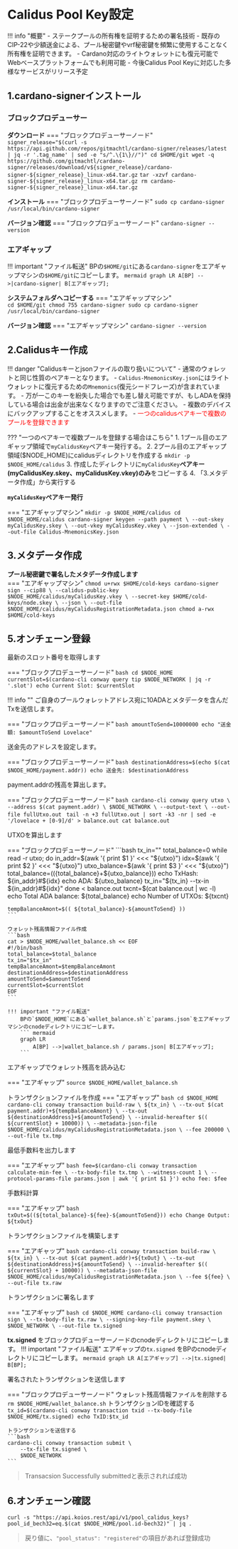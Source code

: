 # **Calidus Pool Key設定**

!!! info "概要"
    - ステークプールの所有権を証明するための署名技術
    - 既存のCIP-22や少額送金による、プール秘密鍵やvrf秘密鍵を頻繁に使用することなく所有権を証明できます。
    - Cardano対応のライトウォレットにも復元可能でWebベースプラットフォームでも利用可能
    - 今後Calidus Pool Keyに対応した多様なサービスがリリース予定


## **1.cardano-signerインストール**

### **ブロックプロデューサー**

**ダウンロード**
=== "ブロックプロデューサーノード"  
    ```
    signer_release="$(curl -s https://api.github.com/repos/gitmachtl/cardano-signer/releases/latest | jq -r '.tag_name' | sed -e "s/^.\{1\}//")"
    cd $HOME/git
    wget -q https://github.com/gitmachtl/cardano-signer/releases/download/v${signer_release}/cardano-signer-${signer_release}_linux-x64.tar.gz
    ```
    ```
    tar -xzvf cardano-signer-${signer_release}_linux-x64.tar.gz
    rm cardano-signer-${signer_release}_linux-x64.tar.gz
    ```

**インストール** 
=== "ブロックプロデューサーノード"
    ```
    sudo cp cardano-signer /usr/local/bin/cardano-signer
    ```

**バージョン確認**
=== "ブロックプロデューサーノード"
    ```
    cardano-signer --version
    ```

### **エアギャップ**

!!! important "ファイル転送"
    BPの`$HOME/git`にある`cardano-signer`をエアギャップマシンの`$HOME/git`にコピーします。
    ``` mermaid
    graph LR
        A[BP] -->|cardano-signer| B[エアギャップ];
    ```

**システムフォルダへコピーする**
=== "エアギャップマシン"  
    ```
    cd $HOME/git
    chmod 755 cardano-signer
    sudo cp cardano-signer /usr/local/bin/cardano-signer
    ```

**バージョン確認** 
=== "エアギャップマシン" 
    ```
    cardano-signer --version
    ```

## **2.Calidusキー作成**

!!! danger "Calidusキーとjsonファイルの取り扱いについて"
    - 通常のウォレットと同じ性質のペアキーとなります。
    - `Calidus-MnemonicsKey.json`にはライトウォレットに復元するための`Mnemonics`(復元シードフレーズ)が含まれています。
    - 万が一このキーを紛失した場合でも差し替え可能ですが、もしADAを保持している場合は出金が出来なくなりますのでご注意ください。
    - 複数のデバイスにバックアップすることをオススメします。
    - <font color=red>一つのcalidusペアキーで複数のプールを登録できます</font>

??? "一つのペアキーで複数プールを登録する場合はこちら"
    1. 1プール目のエアギャップ領域で`myCalidusKey`ペアキー発行する。
    2. 2プール目のエアギャップ領域($NODE_HOME)にcalidusディレクトリを作成する
    ```
    mkdir -p $NODE_HOME/calidus
    ```
    3. 作成したディレクトリに`myCalidusKey`**ペアキー(myCalidusKey.skey、myCalidusKey.vkey)のみ**をコピーする
    4. 「3.メタデータ作成」から実行する

**`myCalidusKey`ペアキー発行**

=== "エアギャップマシン"
    ```
    mkdir -p $NODE_HOME/calidus
    cd $NODE_HOME/calidus
    cardano-signer keygen --path payment \
        --out-skey myCalidusKey.skey \
        --out-vkey myCalidusKey.vkey \
        --json-extended \
        --out-file Calidus-MnemonicsKey.json
    ```

## **3.メタデータ作成**

**プール秘密鍵で署名したメタデータ作成します**  
=== "エアギャップマシン"
    ```
    chmod u+rwx $HOME/cold-keys
    cardano-signer sign --cip88 \
        --calidus-public-key $NODE_HOME/calidus/myCalidusKey.vkey \
        --secret-key $HOME/cold-keys/node.skey \
        --json \
        --out-file $NODE_HOME/calidus/myCalidusRegistrationMetadata.json
    chmod a-rwx $HOME/cold-keys
    ```


## **5.オンチェーン登録**

最新のスロット番号を取得します

=== "ブロックプロデューサーノード"
    ```bash
    cd $NODE_HOME
    currentSlot=$(cardano-cli conway query tip $NODE_NETWORK | jq -r '.slot')
    echo Current Slot: $currentSlot
    ```

!!! info ""
    ご自身のプールウォレットアドレス宛に10ADAとメタデータを含んだTxを送信します。

=== "ブロックプロデューサーノード"
    ```bash
    amountToSend=10000000
    echo "送金額: $amountToSend Lovelace"
    ```

送金先のアドレスを設定します。

=== "ブロックプロデューサーノード"
    ```bash
    destinationAddress=$(echo $(cat $NODE_HOME/payment.addr))
    echo 送金先: $destinationAddress
    ```

payment.addrの残高を算出します。

=== "ブロックプロデューサーノード"
    ```bash
    cardano-cli conway query utxo \
        --address $(cat payment.addr) \
        $NODE_NETWORK \
        --output-text \
        --out-file fullUtxo.out
    ```
    ```
    tail -n +3 fullUtxo.out | sort -k3 -nr | sed -e '/lovelace + [0-9]/d' > balance.out
    cat balance.out
    ```

UTXOを算出します

=== "ブロックプロデューサーノード"
    ```bash
    tx_in=""
    total_balance=0
    while read -r utxo; do
        in_addr=$(awk '{ print $1 }' <<< "${utxo}")
        idx=$(awk '{ print $2 }' <<< "${utxo}")
        utxo_balance=$(awk '{ print $3 }' <<< "${utxo}")
        total_balance=$((${total_balance}+${utxo_balance}))
        echo TxHash: ${in_addr}#${idx}
        echo ADA: ${utxo_balance}
        tx_in="${tx_in} --tx-in ${in_addr}#${idx}"
    done < balance.out
    txcnt=$(cat balance.out | wc -l)
    echo Total ADA balance: ${total_balance}
    echo Number of UTXOs: ${txcnt}

    tempBalanceAmont=$(( ${total_balance}-${amountToSend} ))
    ```
    
    ウォレット残高情報ファイル作成
    ```bash
    cat > $NODE_HOME/wallet_balance.sh << EOF 
    #!/bin/bash
    total_balance=$total_balance
    tx_in="$tx_in"
    tempBalanceAmont=$tempBalanceAmont
    destinationAddress=$destinationAddress
    amountToSend=$amountToSend
    currentSlot=$currentSlot
    EOF
    ```

    !!! important "ファイル転送"
        BPの`$NODE_HOME`にある`wallet_balance.sh`と`params.json`をエアギャップマシンのcnodeディレクトリにコピーします。
        ``` mermaid
        graph LR
            A[BP] -->|wallet_balance.sh / params.json| B[エアギャップ];
        ```

エアギャップでウォレット残高を読み込む

=== "エアギャップ"
    ```
    source $NODE_HOME/wallet_balance.sh
    ```

トランザクションファイルを作成
=== "エアギャップ"
    ```bash
    cd $NODE_HOME
    cardano-cli conway transaction build-raw \
        ${tx_in} \
        --tx-out $(cat payment.addr)+${tempBalanceAmont} \
        --tx-out ${destinationAddress}+${amountToSend} \
        --invalid-hereafter $(( ${currentSlot} + 10000)) \
        --metadata-json-file $NODE_HOME/calidus/myCalidusRegistrationMetadata.json \
        --fee 200000 \
        --out-file tx.tmp
    ```

最低手数料を出力します

=== "エアギャップ"
    ```bash
    fee=$(cardano-cli conway transaction calculate-min-fee \
        --tx-body-file tx.tmp \
        --witness-count 1 \
        --protocol-params-file params.json | awk '{ print $1 }')
    echo fee: $fee
    ```

手数料計算

=== "エアギャップ"
    ```bash
    txOut=$((${total_balance}-${fee}-${amountToSend}))
    echo Change Output: ${txOut}
    ```

トランザクションファイルを構築します

=== "エアギャップ"
    ```bash
    cardano-cli conway transaction build-raw \
        ${tx_in} \
        --tx-out $(cat payment.addr)+${txOut} \
        --tx-out ${destinationAddress}+${amountToSend} \
        --invalid-hereafter $(( ${currentSlot} + 10000)) \
        --metadata-json-file $NODE_HOME/calidus/myCalidusRegistrationMetadata.json \
        --fee ${fee} \
        --out-file tx.raw
    ```

トランザクションに署名します

=== "エアギャップ"
    ```bash
    cd $NODE_HOME
    cardano-cli conway transaction sign \
        --tx-body-file tx.raw \
        --signing-key-file payment.skey \
        $NODE_NETWORK \
        --out-file tx.signed
    ```

**tx.signed** をブロックプロデューサーノードのcnodeディレクトリにコピーします。
!!! important "ファイル転送"
    エアギャップの`tx.signed` をBPのcnodeディレクトリにコピーします。
    ``` mermaid
    graph LR
        A[エアギャップ] -->|tx.signed| B[BP];
    ```

署名されたトランザクションを送信します

=== "ブロックプロデューサーノード"
    ウォレット残高情報ファイルを削除する
    ```
    rm $NODE_HOME/wallet_balance.sh
    ```
    トランザクションIDを確認する
    ```
    tx_id=$(cardano-cli conway transaction txid --tx-body-file $NODE_HOME/tx.signed)
    echo TxID:$tx_id
    ```

    トランザクションを送信する
    ```bash
    cardano-cli conway transaction submit \
        --tx-file tx.signed \
        $NODE_NETWORK
    ```

> Transacsion Successfully submittedと表示されれば成功

## **6.オンチェーン確認**
```
curl -s "https://api.koios.rest/api/v1/pool_calidus_keys?pool_id_bech32=eq.$(cat $NODE_HOME/pool.id-bech32)" | jq .
```
> 戻り値に、`"pool_status": "registered"`の項目があれば登録成功
